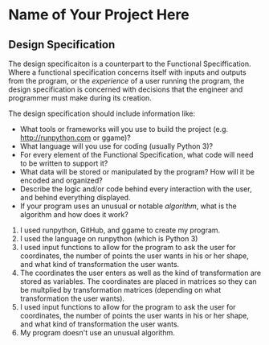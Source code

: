 # Name of Your Project Here

## Design Specification

The design specificaiton is a counterpart to the Functional Speciffication. Where a functional specification concerns itself
with inputs and outputs from the program, or the *experience* of a user running the program, the design specification is concerned with decisions that the engineer and programmer must make during its creation.

The design specification should include information like:

* What tools or frameworks will you use to build the project (e.g. http://runpython.com or ggame)?
* What language will you use for coding (usually Python 3)?
* For every element of the Functional Specification, what code will need to be written to support it?
* What data will be stored or manipulated by the program? How will it be encoded and organized?
* Describe the logic and/or code behind every interaction with the user, and behind everything displayed.
* If your program uses an unusual or notable *algorithm*, what is the algorithm and how does it work?

1) I used runpython, GitHub, and ggame to create my program.
2) I used the language on runpython (which is Python 3)
3) I used input functions to allow for the program to ask the user for coordinates, the number of points the user wants in his or her shape, and what kind of transformation the user wants.
4) The coordinates the user enters as well as the kind of transformation are stored as variables. The coordinates are placed in matrices so they can be multplied by transformation matrices (depending on what transformation the user wants).
5) I used input functions to allow for the program to ask the user for coordinates, the number of points the user wants in his or her shape, and what kind of transformation the user wants.
6) My program doesn't use an unusual algorithm.